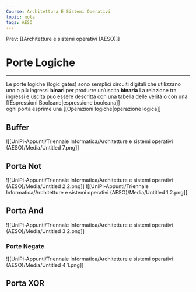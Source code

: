 ```yaml
---
Course: Architettura E Sistemi Operativi
topic: nota
tags: AESO
---
```


Prev: [[Architetture e sistemi operativi (AESO)]]

# Porte Logiche
---
Le porte logiche (logic gates) sono semplici circuiti digitali che utilizzano uno o più ingressi **binari** per produrre un’uscita **binaria**
La relazione tra ingressi e uscita può essere descritta con una tabella delle verità o con una [[Espressioni Booleane|espressione booleana]]\
ogni porta esprime una [[Operazioni logiche|operazione logica]]
## Buffer
![[UniPi-Appunti/Triennale Informatica/Architetture e sistemi operativi (AESO)/Media/Untitled 7.png]]

## Porta Not

![[UniPi-Appunti/Triennale Informatica/Architetture e sistemi operativi (AESO)/Media/Untitled 2 2.png]]
![[UniPi-Appunti/Triennale Informatica/Architetture e sistemi operativi (AESO)/Media/Untitled 1 2.png]]
## Porta And
![[UniPi-Appunti/Triennale Informatica/Architetture e sistemi operativi (AESO)/Media/Untitled 3 2.png]]

### Porte Negate

![[UniPi-Appunti/Triennale Informatica/Architetture e sistemi operativi (AESO)/Media/Untitled 4 1.png]]

## Porta XOR


